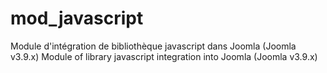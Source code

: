 # mod_javascript
Module d'intégration de bibliothèque javascript dans Joomla (Joomla v3.9.x)
Module of library javascript integration into Joomla (Joomla v3.9.x)
